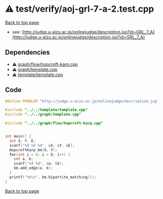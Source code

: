 <!-- mathjax config similar to math.stackexchange -->
<script type="text/javascript" async
  src="https://cdnjs.cloudflare.com/ajax/libs/mathjax/2.7.5/MathJax.js?config=TeX-MML-AM_CHTML">
</script>
<script type="text/x-mathjax-config">
  MathJax.Hub.Config({
    TeX: { equationNumbers: { autoNumber: "AMS" }},
    tex2jax: {
      inlineMath: [ ['$','$'] ],
      processEscapes: true
    },
    "HTML-CSS": { matchFontHeight: false },
    displayAlign: "left",
    displayIndent: "2em"
  });
</script>

<script type="text/javascript" src="https://cdnjs.cloudflare.com/ajax/libs/jquery/3.4.1/jquery.min.js"></script>
<script src="https://cdn.jsdelivr.net/npm/jquery-balloon-js@1.1.2/jquery.balloon.min.js" integrity="sha256-ZEYs9VrgAeNuPvs15E39OsyOJaIkXEEt10fzxJ20+2I=" crossorigin="anonymous"></script>
<script type="text/javascript" src="../../../assets/js/copy-button.js"></script>
<link rel="stylesheet" href="../../../assets/css/copy-button.css" />


# :warning: test/verify/aoj-grl-7-a-2.test.cpp


[Back to top page](../../../index.html)

* see: [http://judge.u-aizu.ac.jp/onlinejudge/description.jsp?id=GRL_7_A](http://judge.u-aizu.ac.jp/onlinejudge/description.jsp?id=GRL_7_A)


## Dependencies
* :warning: [graph/flow/hopcroft-karp.cpp](../../../library/graph/flow/hopcroft-karp.cpp.html)
* :warning: [graph/template.cpp](../../../library/graph/template.cpp.html)
* :warning: [template/template.cpp](../../../library/template/template.cpp.html)


## Code
```cpp
#define PROBLEM "http://judge.u-aizu.ac.jp/onlinejudge/description.jsp?id=GRL_7_A"

#include "../../template/template.cpp"
#include "../../graph/template.cpp"

#include "../../graph/flow/hopcroft-karp.cpp"


int main() {
  int X, Y, E;
  scanf("%d %d %d", &X, &Y, &E);
  HopcroftKarp bm(X, Y);
  for(int i = 0; i < E; i++) {
    int a, b;
    scanf("%d %d", &a, &b);
    bm.add_edge(a, b);
  }
  printf("%d\n", bm.bipartite_matching());
}

```

[Back to top page](../../../index.html)

